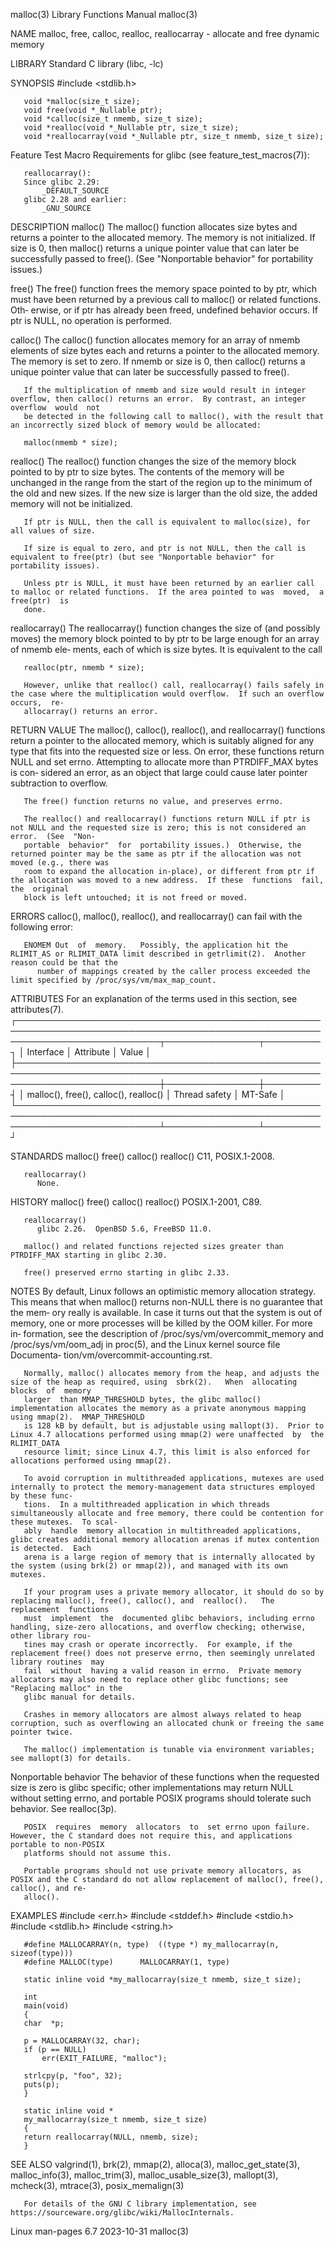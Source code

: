 malloc(3)							   Library Functions Manual							     malloc(3)

NAME
       malloc, free, calloc, realloc, reallocarray - allocate and free dynamic memory

LIBRARY
       Standard C library (libc, -lc)

SYNOPSIS
       #include <stdlib.h>

       void *malloc(size_t size);
       void free(void *_Nullable ptr);
       void *calloc(size_t nmemb, size_t size);
       void *realloc(void *_Nullable ptr, size_t size);
       void *reallocarray(void *_Nullable ptr, size_t nmemb, size_t size);

   Feature Test Macro Requirements for glibc (see feature_test_macros(7)):

       reallocarray():
	   Since glibc 2.29:
	       _DEFAULT_SOURCE
	   glibc 2.28 and earlier:
	       _GNU_SOURCE

DESCRIPTION
   malloc()
       The  malloc() function allocates size bytes and returns a pointer to the allocated memory.  The memory is not initialized.  If size is 0, then malloc()
       returns a unique pointer value that can later be successfully passed to free().	(See "Nonportable behavior" for portability issues.)

   free()
       The free() function frees the memory space pointed to by ptr, which must have been returned by a previous call to malloc() or related functions.	  Oth‐
       erwise, or if ptr has already been freed, undefined behavior occurs.  If ptr is NULL, no operation is performed.

   calloc()
       The  calloc() function allocates memory for an array of nmemb elements of size bytes each and returns a pointer to the allocated memory.	 The memory is
       set to zero.  If nmemb or size is 0, then calloc() returns a unique pointer value that can later be successfully passed to free().

       If the multiplication of nmemb and size would result in integer overflow, then calloc() returns an error.  By contrast, an integer overflow  would  not
       be detected in the following call to malloc(), with the result that an incorrectly sized block of memory would be allocated:

	   malloc(nmemb * size);

   realloc()
       The realloc() function changes the size of the memory block pointed to by ptr to size bytes.  The contents of the memory will be unchanged in the range
       from  the  start	 of  the region up to the minimum of the old and new sizes.  If the new size is larger than the old size, the added memory will not be
       initialized.

       If ptr is NULL, then the call is equivalent to malloc(size), for all values of size.

       If size is equal to zero, and ptr is not NULL, then the call is equivalent to free(ptr) (but see "Nonportable behavior" for portability issues).

       Unless ptr is NULL, it must have been returned by an earlier call to malloc or related functions.  If the area pointed to was  moved,  a	 free(ptr)  is
       done.

   reallocarray()
       The  reallocarray()  function changes the size of (and possibly moves) the memory block pointed to by ptr to be large enough for an array of nmemb ele‐
       ments, each of which is size bytes.  It is equivalent to the call

	   realloc(ptr, nmemb * size);

       However, unlike that realloc() call, reallocarray() fails safely in the case where the multiplication would overflow.  If such an overflow occurs,  re‐
       allocarray() returns an error.

RETURN VALUE
       The  malloc(),  calloc(), realloc(), and reallocarray() functions return a pointer to the allocated memory, which is suitably aligned for any type that
       fits into the requested size or less.  On error, these functions return NULL and set errno.  Attempting to allocate more than PTRDIFF_MAX bytes is con‐
       sidered an error, as an object that large could cause later pointer subtraction to overflow.

       The free() function returns no value, and preserves errno.

       The realloc() and reallocarray() functions return NULL if ptr is not NULL and the requested size is zero; this is not considered an error.  (See	 "Non‐
       portable	 behavior"  for	 portability issues.)  Otherwise, the returned pointer may be the same as ptr if the allocation was not moved (e.g., there was
       room to expand the allocation in-place), or different from ptr if the allocation was moved to a new address.  If these  functions  fail,	 the  original
       block is left untouched; it is not freed or moved.

ERRORS
       calloc(), malloc(), realloc(), and reallocarray() can fail with the following error:

       ENOMEM Out  of  memory.	 Possibly, the application hit the RLIMIT_AS or RLIMIT_DATA limit described in getrlimit(2).  Another reason could be that the
	      number of mappings created by the caller process exceeded the limit specified by /proc/sys/vm/max_map_count.

ATTRIBUTES
       For an explanation of the terms used in this section, see attributes(7).
       ┌───────────────────────────────────────────────────────────────────────────────────────────────────────────────────────────┬───────────────┬─────────┐
       │ Interface														   │ Attribute	   │ Value   │
       ├───────────────────────────────────────────────────────────────────────────────────────────────────────────────────────────┼───────────────┼─────────┤
       │ malloc(), free(), calloc(), realloc()											   │ Thread safety │ MT-Safe │
       └───────────────────────────────────────────────────────────────────────────────────────────────────────────────────────────┴───────────────┴─────────┘

STANDARDS
       malloc()
       free()
       calloc()
       realloc()
	      C11, POSIX.1-2008.

       reallocarray()
	      None.

HISTORY
       malloc()
       free()
       calloc()
       realloc()
	      POSIX.1-2001, C89.

       reallocarray()
	      glibc 2.26.  OpenBSD 5.6, FreeBSD 11.0.

       malloc() and related functions rejected sizes greater than PTRDIFF_MAX starting in glibc 2.30.

       free() preserved errno starting in glibc 2.33.

NOTES
       By default, Linux follows an optimistic memory allocation strategy.  This means that when malloc() returns non-NULL there is no guarantee that the mem‐
       ory really is available.	 In case it turns out that the system is out of memory, one or more processes will be killed by the OOM killer.	 For more  in‐
       formation,  see	the  description  of  /proc/sys/vm/overcommit_memory  and /proc/sys/vm/oom_adj in proc(5), and the Linux kernel source file Documenta‐
       tion/vm/overcommit-accounting.rst.

       Normally, malloc() allocates memory from the heap, and adjusts the size of the heap as required, using  sbrk(2).	  When	allocating  blocks  of	memory
       larger  than MMAP_THRESHOLD bytes, the glibc malloc() implementation allocates the memory as a private anonymous mapping using mmap(2).	MMAP_THRESHOLD
       is 128 kB by default, but is adjustable using mallopt(3).  Prior to Linux 4.7 allocations performed using mmap(2) were unaffected  by  the  RLIMIT_DATA
       resource limit; since Linux 4.7, this limit is also enforced for allocations performed using mmap(2).

       To avoid corruption in multithreaded applications, mutexes are used internally to protect the memory-management data structures employed by these func‐
       tions.  In a multithreaded application in which threads simultaneously allocate and free memory, there could be contention for these mutexes.  To scal‐
       ably  handle  memory allocation in multithreaded applications, glibc creates additional memory allocation arenas if mutex contention is detected.  Each
       arena is a large region of memory that is internally allocated by the system (using brk(2) or mmap(2)), and managed with its own mutexes.

       If your program uses a private memory allocator, it should do so by replacing malloc(), free(), calloc(), and  realloc().   The	replacement  functions
       must  implement	the  documented glibc behaviors, including errno handling, size-zero allocations, and overflow checking; otherwise, other library rou‐
       tines may crash or operate incorrectly.	For example, if the replacement free() does not preserve errno, then seemingly unrelated library routines  may
       fail  without  having a valid reason in errno.  Private memory allocators may also need to replace other glibc functions; see "Replacing malloc" in the
       glibc manual for details.

       Crashes in memory allocators are almost always related to heap corruption, such as overflowing an allocated chunk or freeing the same pointer twice.

       The malloc() implementation is tunable via environment variables; see mallopt(3) for details.

   Nonportable behavior
       The behavior of these functions when the requested size is zero is glibc specific; other implementations may return NULL	 without  setting  errno,  and
       portable POSIX programs should tolerate such behavior.  See realloc(3p).

       POSIX  requires	memory	allocators  to	set errno upon failure.	 However, the C standard does not require this, and applications portable to non-POSIX
       platforms should not assume this.

       Portable programs should not use private memory allocators, as POSIX and the C standard do not allow replacement of malloc(), free(), calloc(), and re‐
       alloc().

EXAMPLES
       #include <err.h>
       #include <stddef.h>
       #include <stdio.h>
       #include <stdlib.h>
       #include <string.h>

       #define MALLOCARRAY(n, type)  ((type *) my_mallocarray(n, sizeof(type)))
       #define MALLOC(type)	     MALLOCARRAY(1, type)

       static inline void *my_mallocarray(size_t nmemb, size_t size);

       int
       main(void)
       {
	   char	 *p;

	   p = MALLOCARRAY(32, char);
	   if (p == NULL)
	       err(EXIT_FAILURE, "malloc");

	   strlcpy(p, "foo", 32);
	   puts(p);
       }

       static inline void *
       my_mallocarray(size_t nmemb, size_t size)
       {
	   return reallocarray(NULL, nmemb, size);
       }

SEE ALSO
       valgrind(1), brk(2), mmap(2), alloca(3), malloc_get_state(3), malloc_info(3), malloc_trim(3), malloc_usable_size(3), mallopt(3), mcheck(3), mtrace(3),
       posix_memalign(3)

       For details of the GNU C library implementation, see https://sourceware.org/glibc/wiki/MallocInternals.

Linux man-pages 6.7							  2023-10-31								     malloc(3)
